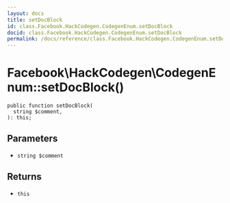 ```yaml
---
layout: docs
title: setDocBlock
id: class.Facebook.HackCodegen.CodegenEnum.setDocBlock
docid: class.Facebook.HackCodegen.CodegenEnum.setDocBlock
permalink: /docs/reference/class.Facebook.HackCodegen.CodegenEnum.setDocBlock.md
---
```

# Facebook\\HackCodegen\\CodegenEnum::setDocBlock()




``` Hack
public function setDocBlock(
  string $comment,
): this;
```




## Parameters




* ` string $comment `




## Returns




- ` this `